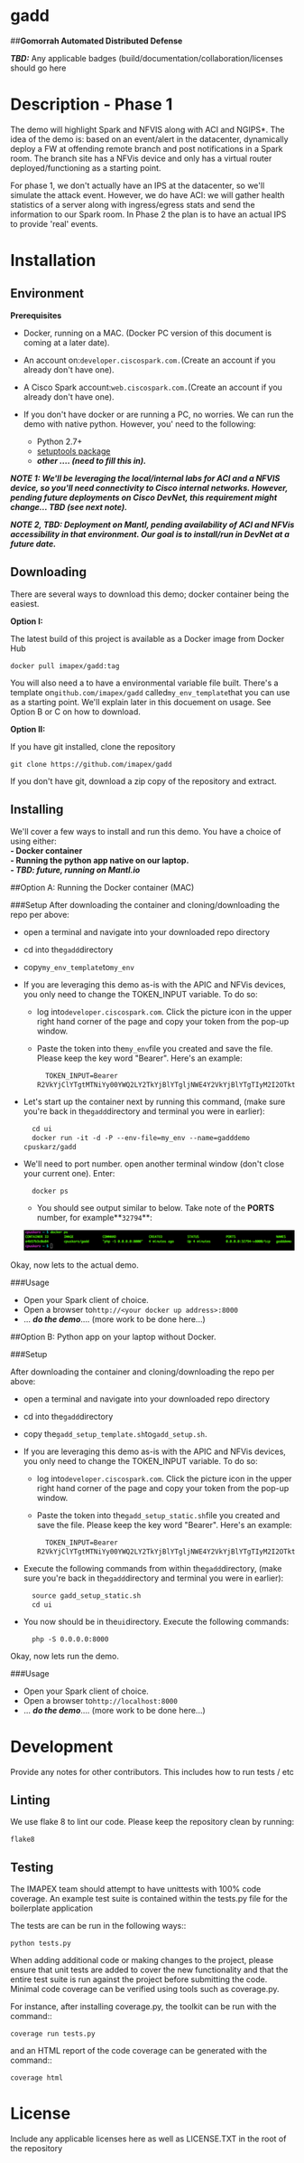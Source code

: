# gadd
##**Gomorrah Automated Distributed Defense**



***TBD:*** Any applicable badges (build/documentation/collaboration/licenses should go here

# Description - Phase 1

The demo will highlight Spark and NFVIS along with ACI and NGIPS*. The idea of the demo is:  based on an event/alert in the datacenter, dynamically deploy a FW at offending remote branch and post notifications in a Spark room. The branch site has a NFVis device and only has a virtual router deployed/functioning as a starting point.

For phase 1, we don't actually have an IPS at the datacenter, so we'll simulate the attack event. However, we do have ACI: we will gather health statistics of a server along with ingress/egress stats and send the information to our Spark room. In Phase 2 the plan is to have an actual IPS to provide 'real' events.



# Installation

## Environment

**Prerequisites**

* Docker, running on a MAC. (Docker PC version of this document is coming at a later date).
* An account on:``developer.ciscospark.com.``(Create an account if you already don't have one).
* A Cisco Spark account:``web.ciscospark.com.``(Create an account if you already don't have one). 
* If you don't have docker or are running a PC, no worries. We can run the demo with native python. However, you' need to the following:
		
	* Python 2.7+ 
	* [setuptools package](https://pypi.python.org/pypi/setuptools)
	* ***other .... (need to fill this in).***

***NOTE 1: We'll be leveraging the local/internal labs for ACI and a NFVIS device, so you'll need connectivity to Cisco internal networks. However, pending future deployments on Cisco DevNet, this requirement might change... TBD (see next note).***

***NOTE 2, TBD: Deployment on Mantl, pending availability of ACI and NFVis accessibility in that environment. Our goal is to install/run in DevNet at a future date.*** 

## Downloading

There are several ways to download this demo; docker container being the easiest.

**Option I:**

The latest build of this project is available as a Docker image from Docker Hub

    docker pull imapex/gadd:tag
You will also need a to have a environmental variable file built. There's a template on``github.com/imapex/gadd`` called``my_env_template``that you can use as a starting point. We'll explain later in this docuement on usage. See Option B or C on how to download.

**Option II:**

If you have git installed, clone the repository

    git clone https://github.com/imapex/gadd

If you don't have git, download a zip copy of the repository
and extract.

## Installing

We'll cover a few ways to install and run this demo. You have a choice of using either:  
**- Docker container**   
**- Running the python app native on our laptop.**   
***- TBD: future, running on Mantl.io***

##Option A: Running the Docker container (MAC)
 
###Setup 
After downloading the container and cloning/downloading the repo per above:

* open a terminal and navigate into your downloaded repo directory
* cd into the``gadd``directory
* copy``my_env_template``to``my_env``
* If you are leveraging this demo as-is with the APIC and NFVis devices, you only need to change the TOKEN_INPUT variable. To do so:
	* log into``developer.ciscospark.com``. Click the picture icon in the upper right hand corner of the page and copy your token from the pop-up window.
	* Paste the token into the``my_env``file you created and save the file. Please keep the key word "Bearer". Here's an example:


            TOKEN_INPUT=Bearer R2VkYjClYTgtMTNiYy00YWQ2LY2TkYjBlYTgljNWE4Y2VkYjBlYTgTIyM2I2OTktMzRm
            
* Let's start up the container next by running this command, (make sure you're back in the``gadd``directory and terminal you were in earlier):

		cd ui
		docker run -it -d -P --env-file=my_env --name=gadddemo cpuskarz/gadd 
		
* We'll need to port number. open another terminal window (don't close your current one). Enter:


		docker ps
		
	* You should see output similar to below. Take note of the **PORTS** number, for example**``32794``**:

	![docker ps output](ui/images/docker-ps-output.png)

Okay, now lets to the actual demo.

###Usage  

* Open your Spark client of choice.
* Open a browser to``http://<your docker up address>:8000``
* ... ***do the demo***.... (more work to be done here...)


##Option B: Python app on your laptop without Docker. 

###Setup

After downloading the container and cloning/downloading the repo per above:

* open a terminal and navigate into your downloaded repo directory
* cd into the``gadd``directory
* copy the``gadd_setup_template.sh``to``gadd_setup.sh``.
*  If you are leveraging this demo as-is with the APIC and NFVis devices, you only need to change the TOKEN_INPUT variable. To do so:
	* log into``developer.ciscospark.com``. Click the picture icon in the upper right hand corner of the page and copy your token from the pop-up window.
	* Paste the token into the``gadd_setup_static.sh``file you created and save the file. Please keep the key word "Bearer". Here's an example:


            TOKEN_INPUT=Bearer R2VkYjClYTgtMTNiYy00YWQ2LY2TkYjBlYTgljNWE4Y2VkYjBlYTgTIyM2I2OTktMzRm


* Execute the following commands from within the``gadd``directory, (make sure you're back in the``gadd``directory and terminal you were in earlier):

		source gadd_setup_static.sh
		cd ui
		
	
* You now should be in the``ui``directory. Execute the following commands:

		php -S 0.0.0.0:8000
		
		
Okay, now lets run the demo.	
	

###Usage
* Open your Spark client of choice.
* Open a browser to``http://localhost:8000``
* ... ***do the demo***.... (more work to be done here...)


# Development

Provide any notes for other contributors.  This includes how to run tests / etc


## Linting

We use flake 8 to lint our code. Please keep the repository clean by running:

    flake8

## Testing

The IMAPEX team should attempt to have unittests with  100% code coverage. An example test suite is contained
within the tests.py file for the boilerplate application

The tests are can be run in the following ways::

    python tests.py


When adding additional code or making changes to the project, please ensure that unit tests are added to cover the
new functionality and that the entire test suite is run against the project before submitting the code.
Minimal code coverage can be verified using tools such as coverage.py.

For instance, after installing coverage.py, the toolkit can be run with the command::

    coverage run tests.py

and an HTML report of the code coverage can be generated with the command::

    coverage html


# License

Include any applicable licenses here as well as LICENSE.TXT in the root of the repository

